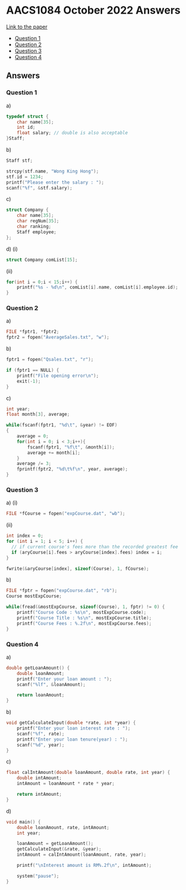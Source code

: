 # AACS1084 October 2022 Answers

[Link to the paper](https://eprints.tarc.edu.my/23317/1/AACS1084.pdf)

- [Question 1](#question-1)
- [Question 2](#question-2)
- [Question 3](#question-3)
- [Question 4](#question-4)

## Answers

### Question 1

a)

```c
typedef struct {
    char name[35];
    int id;
    float salary; // double is also acceptable
}Staff;
```

b)

```c
Staff stf;

strcpy(stf.name, "Wong King Hong");
stf.id = 1234;
printf("Please enter the salary : ");
scanf("%f", &stf.salary);
```

c)

```c
struct Company {
    char name[35];
    char regNum[35];
    char ranking;
    Staff employee;
};
```

d) (i)

```c
struct Company comList[15];
```

(ii)

```c
for(int i = 0;i < 15;i++) {
    printf("%s - %d\n", comList[i].name, comList[i].employee.id);
}
```

### Question 2

a)

```c
FILE *fptr1, *fptr2;
fptr2 = fopen("AverageSales.txt", "w");
```

b)

```c
fptr1 = fopen("Qsales.txt", "r");

if (fptr1 == NULL) {
	printf("File opening error\n");
	exit(-1);
}
```

c)

```c
int year;
float month[3], average;

while(fscanf(fptr1, "%d\t", &year) != EOF)
{
	average = 0;
	for(int i = 0; i < 3;i++){
		fscanf(fptr1, "%f\t", &month[i]);
		average += month[i];
	}
	average /= 3;
	fprintf(fptr2, "%d\t%f\n", year, average);
}
```

### Question 3

a) (i)

```c
FILE *fCourse = fopen("expCourse.dat", "wb");
```

(ii)

```c
int index = 0;
for (int i = 1; i < 5; i++) {
  // if current course's fees more than the recorded greatest fee
  if (aryCourse[i].fees > aryCourse[index].fees) index = i;
}

fwrite(&aryCourse[index], sizeof(Course), 1, fCourse);
```

b)

```c
FILE *fptr = fopen("expCourse.dat", "rb");
Course mostExpCourse;

while(fread(&mostExpCourse, sizeof(Course), 1, fptr) != 0) {
	printf("Course Code : %s\n", mostExpCourse.code);
	printf("Course Title : %s\n", mostExpCourse.title);
	printf("Course Fees : %.2f\n", mostExpCourse.fees);
}
```

### Question 4

a)
```c
double getLoanAmount() {
	double loanAmount;
 	printf("Enter your loan amount : ");
  	scanf("%lf", &loanAmount);

   	return loanAmount;
}
```

b)

```c
void getCalculateInput(double *rate, int *year) {
	printf("Enter your loan interest rate : ");
	scanf("%f", rate);
	printf("Enter your loan tenure(year) : ");
	scanf("%d", year);
}
```

c)

```c
float calIntAmount(double loanAmount, double rate, int year) {
	double intAmount;
	intAmount = loanAmount * rate * year;

	return intAmount;
}
```

d)
```c
void main() {
	double loanAmount, rate, intAmount;
	int year;

	loanAmount = getLoanAmount();
	getCalculateInput(&rate, &year);
	intAmount = calIntAmount(loanAmount, rate, year);

	printf("\nInterest amount is RM%.2f\n", intAmount);

	system("pause");
}
```
